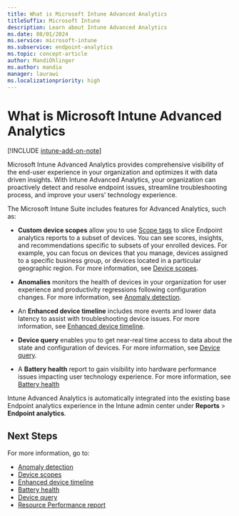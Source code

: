 ```yaml
---
title: What is Microsoft Intune Advanced Analytics
titleSuffix: Microsoft Intune
description: Learn about Intune Advanced Analytics
ms.date: 08/01/2024
ms.service: microsoft-intune
ms.subservice: endpoint-analytics
ms.topic: concept-article
author: MandiOhlinger
ms.author: mandia
manager: laurawi
ms.localizationpriority: high
---
```


# What is Microsoft Intune Advanced Analytics

[!INCLUDE [intune-add-on-note](../intune-service/includes/intune-add-on-note.md)]

Microsoft Intune Advanced Analytics provides comprehensive visibility of the end-user experience in your organization and optimizes it with data driven insights. With Intune Advanced Analytics, your organization can proactively detect and resolve endpoint issues, streamline troubleshooting process, and improve your users' technology experience.

The Microsoft Intune Suite includes features for Advanced Analytics, such as:

- **Custom device scopes** allow you to use [Scope tags](../intune-service/fundamentals/scope-tags.md) to slice Endpoint analytics reports to a subset of devices. You can see scores, insights, and recommendations specific to subsets of your enrolled devices. For example,  you can focus on devices that you manage, devices assigned to a specific business group, or devices located in a particular geographic region. For more information, see [Device scopes](device-scopes.md).

- **Anomalies** monitors the health of devices in your organization for user experience and productivity regressions following configuration changes. For more information, see [Anomaly detection](anomaly-detection.md).

- An **Enhanced device timeline** includes more events and lower data latency to assist with troubleshooting device issues. For more information, see [Enhanced device timeline](enhanced-device-timeline.md).

- **Device query** enables you to get near-real time access to data about the state and configuration of devices. For more information, see [Device query](device-query.md).

- A **Battery health** report to gain visibility into hardware performance issues impacting user technology experience. For more information, see [Battery health](battery-health.md)

Intune Advanced Analytics is automatically integrated into the existing base Endpoint analytics experience in the Intune admin center under **Reports** > **Endpoint analytics**.

## Next Steps

For more information, go to:

- [Anomaly detection](anomaly-detection.md)
- [Device scopes](device-scopes.md)
- [Enhanced device timeline](enhanced-device-timeline.md)  
- [Battery health](battery-health.md)
- [Device query](device-query.md)
- [Resource Performance report](resource-performance-report.md)
